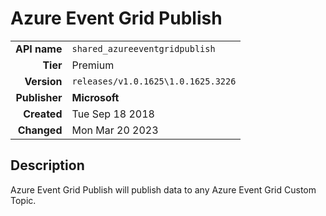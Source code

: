 # Azure Event Grid Publish
| | |
|-:|-|
|**API name**|`shared_azureeventgridpublish`|
|**Tier**|Premium|
|**Version**|`releases/v1.0.1625\1.0.1625.3226`|
|**Publisher**|**Microsoft**|
|**Created**|Tue Sep 18 2018|
|**Changed**|Mon Mar 20 2023|

## Description
Azure Event Grid Publish will publish data to any Azure Event Grid Custom Topic.
